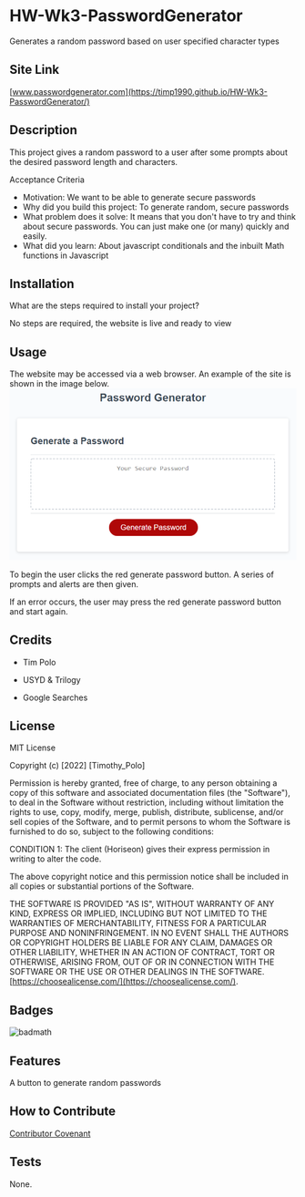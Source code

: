 # HW-Wk3-PasswordGenerator
Generates a random password based on user specified character types


## Site Link

[www.passwordgenerator.com](https://timp1990.github.io/HW-Wk3-PasswordGenerator/)

## Description

This project gives a random password to a user after some prompts about the desired password length and characters.

Acceptance Criteria

- Motivation: 
We want to be able to generate secure passwords
- Why did you build this project: 
To generate random, secure passwords
- What problem does it solve: 
It means that you don't have to try and think about secure passwords. You can just make one (or many) quickly and easily.
- What did you learn: 
About javascript conditionals and the inbuilt Math functions in Javascript



## Installation

What are the steps required to install your project? 

No steps are required, the website is live and ready to view

## Usage

The website may be accessed via a web browser. 
An example of the site is shown in the image below.
![Example Site](Assets\03-javascript-homework-demo.png)

To begin the user clicks the red generate password button. 
A series of prompts and alerts are then given.

If an error occurs, the user may press the red generate password button and start again.

## Credits

- Tim Polo

- USYD & Trilogy

- Google Searches

## License

MIT License

Copyright (c) [2022] [Timothy_Polo]

Permission is hereby granted, free of charge, to any person obtaining a copy
of this software and associated documentation files (the "Software"), to deal
in the Software without restriction, including without limitation the rights
to use, copy, modify, merge, publish, distribute, sublicense, and/or sell
copies of the Software, and to permit persons to whom the Software is
furnished to do so, subject to the following conditions:

CONDITION 1: The client (Horiseon) gives their express permission in writing to alter the code.

The above copyright notice and this permission notice shall be included in all
copies or substantial portions of the Software.

THE SOFTWARE IS PROVIDED "AS IS", WITHOUT WARRANTY OF ANY KIND, EXPRESS OR
IMPLIED, INCLUDING BUT NOT LIMITED TO THE WARRANTIES OF MERCHANTABILITY,
FITNESS FOR A PARTICULAR PURPOSE AND NONINFRINGEMENT. IN NO EVENT SHALL THE
AUTHORS OR COPYRIGHT HOLDERS BE LIABLE FOR ANY CLAIM, DAMAGES OR OTHER
LIABILITY, WHETHER IN AN ACTION OF CONTRACT, TORT OR OTHERWISE, ARISING FROM,
OUT OF OR IN CONNECTION WITH THE SOFTWARE OR THE USE OR OTHER DEALINGS IN THE
SOFTWARE. [https://choosealicense.com/](https://choosealicense.com/).



## Badges

![badmath](https://img.shields.io/github/languages/top/lernantino/badmath)


## Features

A button to generate random passwords

## How to Contribute

[Contributor Covenant](https://www.contributor-covenant.org/) 

## Tests

None.

